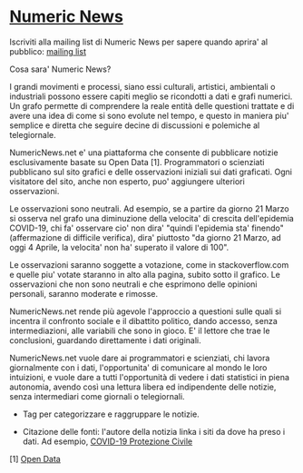 [Numeric News](https://numericnews.github.io)
=============================================

Iscriviti alla mailing list di Numeric News per sapere quando aprira' al pubblico: [mailing list](https://groups.google.com/forum/#!forum/numeric-news-rss)

Cosa sara' Numeric News?

I grandi movimenti e processi, siano essi culturali, artistici, ambientali o industriali possono essere capiti meglio se ricondotti a dati e grafi numerici. Un grafo permette di comprendere la reale entità delle questioni trattate e di avere una idea di come si sono evolute nel tempo, e questo in maniera piu' semplice e diretta che seguire decine di discussioni e polemiche al telegiornale.  

NumericNews.net e' una piattaforma che consente di pubblicare notizie esclusivamente basate su Open Data [1]. Programmatori o scienziati pubblicano sul sito grafici e delle osservazioni iniziali sui dati graficati. Ogni visitatore del sito, anche non esperto, puo' aggiungere ulteriori osservazioni.  

Le osservazioni sono neutrali. Ad esempio, se a partire da giorno 21 Marzo si osserva nel grafo una diminuzione della velocita' di crescita dell'epidemia COVID-19, chi fa' osservare cio' non dira' "quindi l'epidemia sta' finendo" (affermazione di difficile verifica), dira' piuttosto "da giorno 21 Marzo, ad oggi 4 Aprile, la velocita' non ha' superato il valore di 100".  

Le osservazioni saranno soggette a votazione, come in stackoverflow.com e quelle piu' votate staranno in alto alla pagina, subito sotto il grafico. Le osservazioni che non sono neutrali e che esprimono delle opinioni personali, saranno moderate e rimosse.  


NumericNews.net rende più agevole l'approccio a questioni sulle quali si incentra il confronto sociale e il dibattito politico, dando accesso, senza intermediazioni, alle variabili che sono in gioco. E' il lettore che trae le conclusioni, guardando direttamente i dati originali.  

NumericNews.net vuole dare ai programmatori e scienziati, chi lavora giornalmente con i dati, l'opportunita' di comunicare al mondo le loro intuizioni, e vuole dare a tutti l'opportunità di vedere i dati statistici in piena autonomia, avendo così una lettura libera ed indipendente delle notizie, senza intermediari come giornali o telegiornali.


- Tag per categorizzare e raggruppare le notizie.  

- Citazione delle fonti: l'autore della notizia linka i siti da dove ha preso i dati. Ad esempio, [COVID-19 Protezione Civile](https://github.com/pcm-dpc/COVID-19)



[1] [Open Data](https://en.wikipedia.org/wiki/Open_data)
